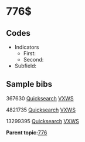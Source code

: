 # 776$

## Codes

-   Indicators
    -   First:
    -   Second:
-   Subfield:

## Sample bibs

367630 [Quicksearch](https://search.library.yale.edu/catalog/367630) [VXWS](http://prodorbis.library.yale.edu:7014/vxws/GetHoldingsService?bibId=367630)

4821735 [Quicksearch](https://search.library.yale.edu/catalog/4821735) [VXWS](http://prodorbis.library.yale.edu:7014/vxws/GetHoldingsService?bibId=4821735)

13299395 [Quicksearch](https://search.library.yale.edu/catalog/13299395) [VXWS](http://prodorbis.library.yale.edu:7014/vxws/GetHoldingsService?bibId=13299395)

**Parent topic:**[776](../../tags/776/776.md)

